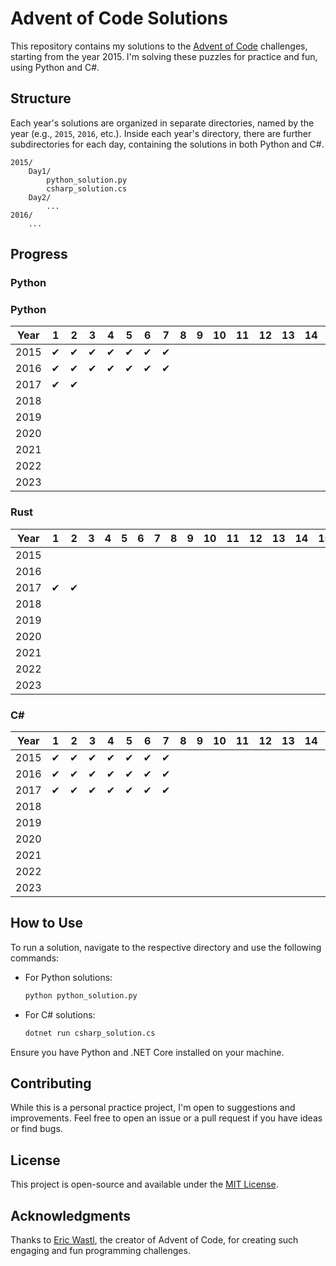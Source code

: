 
# Advent of Code Solutions

This repository contains my solutions to the [Advent of Code](https://adventofcode.com/) challenges, starting from the year 2015. I'm solving these puzzles for practice and fun, using Python and C#.

## Structure

Each year's solutions are organized in separate directories, named by the year (e.g., `2015`, `2016`, etc.). Inside each year's directory, there are further subdirectories for each day, containing the solutions in both Python and C#.

```
2015/
    Day1/
        python_solution.py
        csharp_solution.cs
    Day2/
        ...
2016/
    ...
```

## Progress
### Python

### Python

| Year | 1 | 2 | 3 | 4 | 5 | 6 | 7 | 8 | 9 | 10 | 11 | 12 | 13 | 14 | 15 | 16 | 17 | 18 | 19 | 20 | 21 | 22 | 23 | 24 | 25 |
|------|---|---|---|---|---|---|---|---|---|---|---|---|---|---|---|---|---|---|---|---|---|---|---|---|---|
| 2015 | ✔ | ✔ | ✔ | ✔ | ✔ | ✔ | ✔ |  |  |  |  |  |  |  |  |  |  |  |  |  |  |  |  |  |  |
| 2016 | ✔ | ✔ | ✔ | ✔ | ✔ | ✔ | ✔ |  |  |  |  |  |  |  |  |  |  |  |  |  |  |  |  |  |  |
| 2017 | ✔ | ✔ |  |  |  |  |  |  |  |  |  |  |  |  |  |  |  |  |  |  |  |  |  |  |  |
| 2018 |  |  |  |  |  |  |  |  |  |  |  |  |  |  |  |  |  |  |  |  |  |  |  |  |  |
| 2019 |  |  |  |  |  |  |  |  |  |  |  |  |  |  |  |  |  |  |  |  |  |  |  |  |  |
| 2020 |  |  |  |  |  |  |  |  |  |  |  |  |  |  |  |  |  |  |  |  |  |  |  |  |  |
| 2021 |  |  |  |  |  |  |  |  |  |  |  |  |  |  |  |  |  |  |  |  |  |  |  |  |  |
| 2022 |  |  |  |  |  |  |  |  |  |  |  |  |  |  |  |  |  |  |  |  |  |  |  |  |  |
| 2023 |  |  |  |  |  |  |  |  |  |  |  |  |  |  |  |  |  |  |  |  |  |  |  |  |  |

### Rust

| Year | 1 | 2 | 3 | 4 | 5 | 6 | 7 | 8 | 9 | 10 | 11 | 12 | 13 | 14 | 15 | 16 | 17 | 18 | 19 | 20 | 21 | 22 | 23 | 24 | 25 |
|------|---|---|---|---|---|---|---|---|---|---|---|---|---|---|---|---|---|---|---|---|---|---|---|---|---|
| 2015 |  |  |  |  |  |  |  |  |  |  |  |  |  |  |  |  |  |  |  |  |  |  |  |  |  |
| 2016 |  |  |  |  |  |  |  |  |  |  |  |  |  |  |  |  |  |  |  |  |  |  |  |  |  |
| 2017 | ✔ | ✔ |  |  |  |  |  |  |  |  |  |  |  |  |  |  |  |  |  |  |  |  |  |  |  |
| 2018 |  |  |  |  |  |  |  |  |  |  |  |  |  |  |  |  |  |  |  |  |  |  |  |  |  |
| 2019 |  |  |  |  |  |  |  |  |  |  |  |  |  |  |  |  |  |  |  |  |  |  |  |  |  |
| 2020 |  |  |  |  |  |  |  |  |  |  |  |  |  |  |  |  |  |  |  |  |  |  |  |  |  |
| 2021 |  |  |  |  |  |  |  |  |  |  |  |  |  |  |  |  |  |  |  |  |  |  |  |  |  |
| 2022 |  |  |  |  |  |  |  |  |  |  |  |  |  |  |  |  |  |  |  |  |  |  |  |  |  |
| 2023 |  |  |  |  |  |  |  |  |  |  |  |  |  |  |  |  |  |  |  |  |  |  |  |  |  |

### C#

| Year | 1 | 2 | 3 | 4 | 5 | 6 | 7 | 8 | 9 | 10 | 11 | 12 | 13 | 14 | 15 | 16 | 17 | 18 | 19 | 20 | 21 | 22 | 23 | 24 | 25 |
|------|---|---|---|---|---|---|---|---|---|---|---|---|---|---|---|---|---|---|---|---|---|---|---|---|---|
| 2015 | ✔ | ✔ | ✔ | ✔ | ✔ | ✔ | ✔ |  |  |  |  |  |  |  |  |  |  |  |  |  |  |  |  |  |  |
| 2016 | ✔ | ✔ | ✔ | ✔ | ✔ | ✔ | ✔ |  |  |  |  |  |  |  |  |  |  |  |  |  |  |  |  |  |  |
| 2017 | ✔ | ✔ | ✔ | ✔ | ✔ | ✔ | ✔ |  |  |  |  |  |  |  |  |  |  |  |  |  |  |  |  |  |  |
| 2018 |  |  |  |  |  |  |  |  |  |  |  |  |  |  |  |  |  |  |  |  |  |  |  |  |  |
| 2019 |  |  |  |  |  |  |  |  |  |  |  |  |  |  |  |  |  |  |  |  |  |  |  |  |  |
| 2020 |  |  |  |  |  |  |  |  |  |  |  |  |  |  |  |  |  |  |  |  |  |  |  |  |  |
| 2021 |  |  |  |  |  |  |  |  |  |  |  |  |  |  |  |  |  |  |  |  |  |  |  |  |  |
| 2022 |  |  |  |  |  |  |  |  |  |  |  |  |  |  |  |  |  |  |  |  |  |  |  |  |  |
| 2023 |  |  |  |  |  |  |  |  |  |  |  |  |  |  |  |  |  |  |  |  |  |  |  |  |  |






## How to Use

To run a solution, navigate to the respective directory and use the following commands:

- For Python solutions:
  ```bash
  python python_solution.py
  ```

- For C# solutions:
  ```bash
  dotnet run csharp_solution.cs
  ```

Ensure you have Python and .NET Core installed on your machine.

## Contributing

While this is a personal practice project, I'm open to suggestions and improvements. Feel free to open an issue or a pull request if you have ideas or find bugs.

## License

This project is open-source and available under the [MIT License](LICENSE).

## Acknowledgments

Thanks to [Eric Wastl](http://was.tl/), the creator of Advent of Code, for creating such engaging and fun programming challenges.
